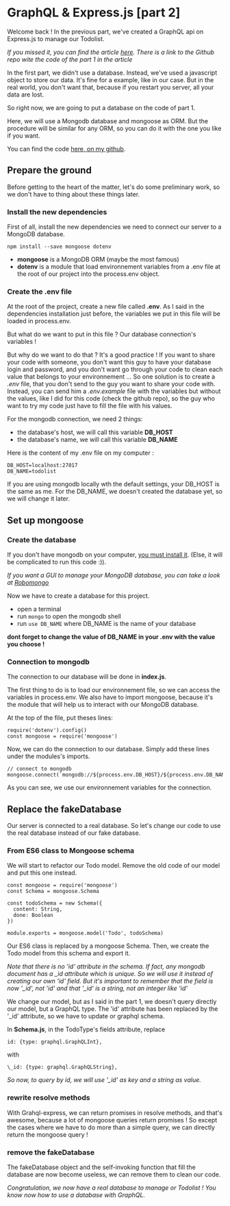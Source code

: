 # GraphQL & Express.js [part 2]

Welcome back !
In the previous part, we've created a GraphQL api on Express.js to manage our Todolist.

*If you missed it, you can find the article [here](https://medium.com/@prudywsh/graphql-express-js-part-1-49a5071636d2).
There is a link to the Github repo wite the code of the part 1 in the article*

In the first part, we didn't use a database. Instead, we've used a javascript object to store our data. It's fine for a example, like in our case. But in the real world, you don't want that, because if you restart you server, all your data are lost.

So right now, we are going to put a database on the code of part 1.

Here, we will use a Mongodb database and mongoose as ORM. But the procedure will be similar for any ORM, so you can do it with the one you like if you want.

You can find the code [here, on my github](https://github.com/prudywsh/graphql-express-tutorial/tree/master/part-2).

## Prepare the ground

Before getting to the heart of the matter, let's do some preliminary work, so we don't have to thing about these things later.

### Install the new dependencies

First of all, install the new dependencies we need to connect our server to a MongoDB database.

```
npm install --save mongoose dotenv
```

- **mongoose** is a MongoDB ORM (maybe the most famous)
- **dotenv** is a module that load environnement variables from a .env file at the root of our project into the process.env object.

### Create the .env file

At the root of the project, create a new file called **.env**. As I said in the dependencies installation just before, the variables we put in this file will be loaded in process.env.

But what do we want to put in this file ?
Our database connection's variables !

But why do we want to do that ?
It's a good practice ! If you want to share your code with someone, you don't want this guy to have your database login and password, and you don't want go through your code to clean each value that belongs to your environnement ... So one solution is to create a *.env* file, that you don't send to the guy you want to share your code with. Instead, you can send him a *.env.example* file with the variables but without the values, like I did for this code (check the github repo), so the guy who want to try my code just have to fill the file with his values.

For the mongodb connection, we need 2 things:
- the database's host, we will call this variable **DB_HOST**
- the database's name, we will call this variable **DB_NAME**

Here is the content of my .env file on my computer :

```
DB_HOST=localhost:27017
DB_NAME=todolist
```

If you are using mongodb locally wth the default settings, your DB_HOST is the same as me.
For the DB_NAME, we doesn't created the database yet, so we will change it later.

## Set up mongoose

### Create the database

If you don't have mongodb on your computer, [you must install it](https://www.mongodb.com/). (Else, it will be complicated to run this code :)).

*If you want a GUI to manage your MongoDB database, you can take a look at [Robomongo](https://robomongo.org/)*

Now we have to create a database for this project.

- open a terminal
- run `mongo` to open the mongodb shell
- run `use DB_NAME` where DB_NAME is the name of your database

**dont forget to change the value of DB_NAME in your .env with the value you choose !**

### Connection to mongodb

The connection to our database will be done in **index.js**.

The first thing to do is to load our environnement file, so we can access the variables in process.env. We also have to import mongoose, because it's the module that will help us to interact with our MongoDB database.

At the top of the file, put theses lines:

```
require('dotenv').config()
const mongoose = require('mongoose')
```

Now, we can do the connection to our database. Simply add these lines under the modules's imports.

```
// connect to mongodb
mongoose.connect(`mongodb://${process.env.DB_HOST}/${process.env.DB_NAME}`)
```

As you can see, we use our environnement variables for the connection.

## Replace the fakeDatabase

Our server is connected to a real database. So let's change our code to use the real database instead of our fake database.

### From ES6 class to Mongoose schema

We will start to refactor our Todo model. Remove the old code of our model and put this one instead.

```
const mongoose = require('mongoose')
const Schema = mongoose.Schema

const todoSchema = new Schema({
  content: String,
  done: Boolean
})

module.exports = mongoose.model('Todo', todoSchema)
```

Our ES6 class is replaced by a mongoose Schema. Then, we create the Todo model from this schema and export it.

*Note that there is no 'id' attribute in the schema. If fact, any mongodb document has a _id attribute which is unique. So we will use it instead of creating our own 'id' field. But it's important to remember that the field is now '_id', not 'id' and that '_id' is a string, not an integer like 'id'*

We change our model, but as I said in the part 1, we doesn't query directly our model, but a GraphQL type. The 'id' attribute has been replaced by the '\_id' attribute, so we have to update or graphql schema.

In **Schema.js**, in the TodoType's fields attribute, replace

```
id: {type: graphql.GraphQLInt},
```

with

```
\_id: {type: graphql.GraphQLString},
```

*So now, to query by id, we will use '\_id' as key and a string as value.*

### rewrite resolve methods

With Grahql-express, we can return promises in resolve methods, and that's awesome, because a lot of mongoose queries return promises ! So except the cases where we have to do more than a simple query, we can directly return the mongoose query !

### remove the fakeDatabase

The fakeDatabase object and the self-invoking function that fill the database are now become useless, we can remove them to clean our code.


*Congratulation, we now have a real database to manage or Todolist !
You know now how to use a database with GraphQL.*
